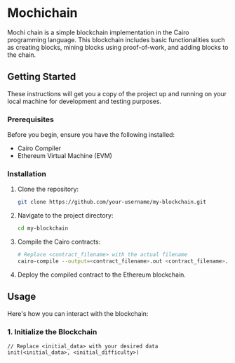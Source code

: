# Mochichain

Mochi chain is a simple blockchain implementation in the Cairo programming language. This blockchain includes basic functionalities such as creating blocks, mining blocks using proof-of-work, and adding blocks to the chain.

## Getting Started

These instructions will get you a copy of the project up and running on your local machine for development and testing purposes.

### Prerequisites

Before you begin, ensure you have the following installed:

- Cairo Compiler
- Ethereum Virtual Machine (EVM)

### Installation

1. Clone the repository:

    ```bash
    git clone https://github.com/your-username/my-blockchain.git
    ```

2. Navigate to the project directory:

    ```bash
    cd my-blockchain
    ```

3. Compile the Cairo contracts:

    ```bash
    # Replace <contract_filename> with the actual filename
    cairo-compile --output=<contract_filename>.out <contract_filename>.cairo
    ```

4. Deploy the compiled contract to the Ethereum blockchain.

## Usage

Here's how you can interact with the blockchain:

### 1. Initialize the Blockchain

```cairo
// Replace <initial_data> with your desired data
init(<initial_data>, <initial_difficulty>)
